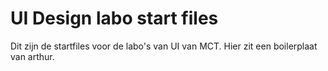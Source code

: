 # UI Design labo start files

Dit zijn de startfiles voor de labo's van UI van MCT. Hier zit een boilerplaat van arthur.
